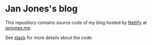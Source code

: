 # Jan Jones's blog

This repository contains source code of my blog hosted by
[Netlify](https://www.netlify.com/) at [janjones.me](https://janjones.me/).

See [stack](content/stack.md) for more details about the code.
